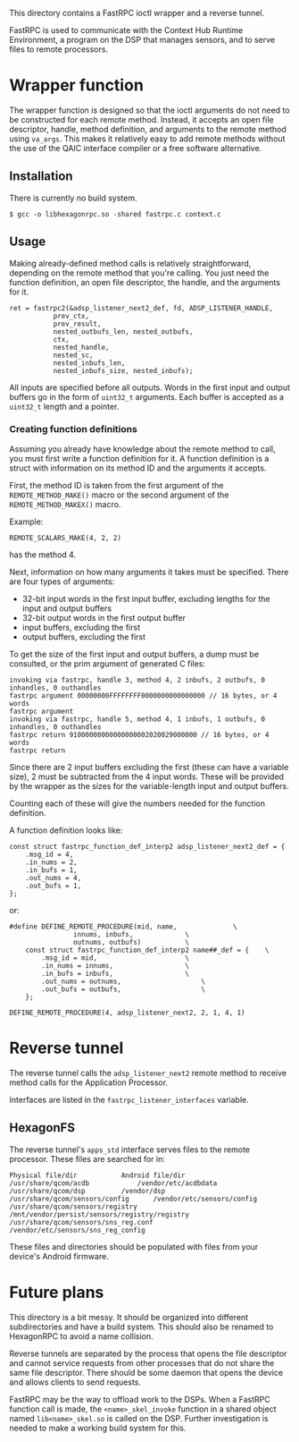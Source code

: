 This directory contains a FastRPC ioctl wrapper and a reverse tunnel.

FastRPC is used to communicate with the Context Hub Runtime Environment, a
program on the DSP that manages sensors, and to serve files to remote
processors.

# Wrapper function

The wrapper function is designed so that the ioctl arguments do not need to be
constructed for each remote method. Instead, it accepts an open file descriptor,
handle, method definition, and arguments to the remote method using `va_args`.
This makes it relatively easy to add remote methods without the use of the QAIC
interface compiler or a free software alternative.

## Installation

There is currently no build system.

    $ gcc -o libhexagonrpc.so -shared fastrpc.c context.c

## Usage

Making already-defined method calls is relatively straightforward, depending on
the remote method that you're calling. You just need the function definition, an
open file descriptor, the handle, and the arguments for it.

    ret = fastrpc2(&adsp_listener_next2_def, fd, ADSP_LISTENER_HANDLE,
    	       prev_ctx,
    	       prev_result,
    	       nested_outbufs_len, nested_outbufs,
    	       ctx,
    	       nested_handle,
    	       nested_sc,
    	       nested_inbufs_len,
    	       nested_inbufs_size, nested_inbufs);

All inputs are specified before all outputs. Words in the first input and output
buffers go in the form of `uint32_t` arguments. Each buffer is accepted as a
`uint32_t` length and a pointer.

### Creating function definitions

Assuming you already have knowledge about the remote method to call, you must
first write a function definition for it. A function definition is a struct with
information on its method ID and the arguments it accepts.

First, the method ID is taken from the first argument of the
`REMOTE_METHOD_MAKE()` macro or the second argument of the
`REMOTE_METHOD_MAKEX()` macro.

Example:

    REMOTE_SCALARS_MAKE(4, 2, 2)

has the method 4.

Next, information on how many arguments it takes must be specified. There are
four types of arguments:

- 32-bit input words in the first input buffer, excluding lengths for the input
  and output buffers
- 32-bit output words in the first output buffer
- input buffers, excluding the first
- output buffers, excluding the first

To get the size of the first input and output buffers, a dump must be consulted,
or the prim argument of generated C files:

    invoking via fastrpc, handle 3, method 4, 2 inbufs, 2 outbufs, 0 inhandles, 0 outhandles
    fastrpc argument 00000000FFFFFFFF0000000000000000 // 16 bytes, or 4 words
    fastrpc argument 
    invoking via fastrpc, handle 5, method 4, 1 inbufs, 1 outbufs, 0 inhandles, 0 outhandles
    fastrpc return 91000000000000000002020029000000 // 16 bytes, or 4 words
    fastrpc return 

Since there are 2 input buffers excluding the first (these can have a variable
size), 2 must be subtracted from the 4 input words. These will be provided by
the wrapper as the sizes for the variable-length input and output buffers.

Counting each of these will give the numbers needed for the function definition.

A function definition looks like:

    const struct fastrpc_function_def_interp2 adsp_listener_next2_def = {
    	.msg_id = 4,
    	.in_nums = 2,
    	.in_bufs = 1,
    	.out_nums = 4,
    	.out_bufs = 1,
    };

or:

    #define DEFINE_REMOTE_PROCEDURE(mid, name,				\
    				innums, inbufs,				\
    				outnums, outbufs)			\
    	const struct fastrpc_function_def_interp2 name##_def = {	\
    		.msg_id = mid,						\
    		.in_nums = innums,					\
    		.in_bufs = inbufs,					\
    		.out_nums = outnums,					\
    		.out_bufs = outbufs,					\
    	};

    DEFINE_REMOTE_PROCEDURE(4, adsp_listener_next2, 2, 1, 4, 1)

# Reverse tunnel

The reverse tunnel calls the `adsp_listener_next2` remote method to receive
method calls for the Application Processor.

Interfaces are listed in the `fastrpc_listener_interfaces` variable.

## HexagonFS

The reverse tunnel's `apps_std` interface serves files to the remote processor.
These files are searched for in:

    Physical file/dir			Android file/dir
    /usr/share/qcom/acdb			/vendor/etc/acdbdata
    /usr/share/qcom/dsp			/vendor/dsp
    /usr/share/qcom/sensors/config		/vendor/etc/sensors/config
    /usr/share/qcom/sensors/registry	/mnt/vendor/persist/sensors/registry/registry
    /usr/share/qcom/sensors/sns_reg.conf	/vendor/etc/sensors/sns_reg_config

These files and directories should be populated with files from your device's
Android firmware.

# Future plans

This directory is a bit messy. It should be organized into different
subdirectories and have a build system. This should also be renamed to
HexagonRPC to avoid a name collision.

Reverse tunnels are separated by the process that opens the file descriptor and
cannot service requests from other processes that do not share the same file
descriptor. There should be some daemon that opens the device and allows clients
to send requests.

FastRPC may be the way to offload work to the DSPs. When a FastRPC function call
is made, the `<name>_skel_invoke` function in a shared object named
`lib<name>_skel.so` is called on the DSP. Further investigation is needed to
make a working build system for this.
